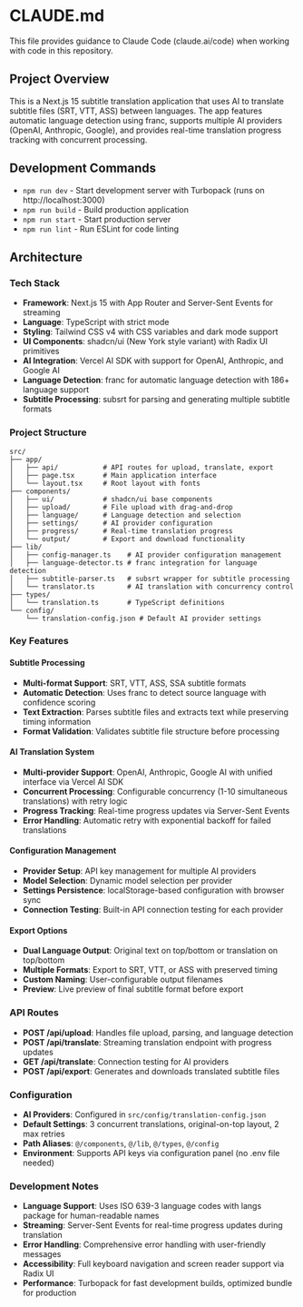 # CLAUDE.md

This file provides guidance to Claude Code (claude.ai/code) when working with code in this repository.

## Project Overview

This is a Next.js 15 subtitle translation application that uses AI to translate subtitle files (SRT, VTT, ASS) between languages. The app features automatic language detection using franc, supports multiple AI providers (OpenAI, Anthropic, Google), and provides real-time translation progress tracking with concurrent processing.

## Development Commands

- `npm run dev` - Start development server with Turbopack (runs on http://localhost:3000)
- `npm run build` - Build production application
- `npm run start` - Start production server
- `npm run lint` - Run ESLint for code linting

## Architecture

### Tech Stack
- **Framework**: Next.js 15 with App Router and Server-Sent Events for streaming
- **Language**: TypeScript with strict mode
- **Styling**: Tailwind CSS v4 with CSS variables and dark mode support
- **UI Components**: shadcn/ui (New York style variant) with Radix UI primitives
- **AI Integration**: Vercel AI SDK with support for OpenAI, Anthropic, and Google AI
- **Language Detection**: franc for automatic language detection with 186+ language support
- **Subtitle Processing**: subsrt for parsing and generating multiple subtitle formats

### Project Structure
```
src/
├── app/
│   ├── api/           # API routes for upload, translate, export
│   ├── page.tsx       # Main application interface
│   └── layout.tsx     # Root layout with fonts
├── components/
│   ├── ui/            # shadcn/ui base components
│   ├── upload/        # File upload with drag-and-drop
│   ├── language/      # Language detection and selection
│   ├── settings/      # AI provider configuration
│   ├── progress/      # Real-time translation progress
│   └── output/        # Export and download functionality
├── lib/
│   ├── config-manager.ts    # AI provider configuration management
│   ├── language-detector.ts # franc integration for language detection
│   ├── subtitle-parser.ts   # subsrt wrapper for subtitle processing
│   └── translator.ts        # AI translation with concurrency control
├── types/
│   └── translation.ts       # TypeScript definitions
└── config/
    └── translation-config.json # Default AI provider settings
```

### Key Features

#### Subtitle Processing
- **Multi-format Support**: SRT, VTT, ASS, SSA subtitle formats
- **Automatic Detection**: Uses franc to detect source language with confidence scoring
- **Text Extraction**: Parses subtitle files and extracts text while preserving timing information
- **Format Validation**: Validates subtitle file structure before processing

#### AI Translation System
- **Multi-provider Support**: OpenAI, Anthropic, Google AI with unified interface via Vercel AI SDK
- **Concurrent Processing**: Configurable concurrency (1-10 simultaneous translations) with retry logic
- **Progress Tracking**: Real-time progress updates via Server-Sent Events
- **Error Handling**: Automatic retry with exponential backoff for failed translations

#### Configuration Management
- **Provider Setup**: API key management for multiple AI providers
- **Model Selection**: Dynamic model selection per provider
- **Settings Persistence**: localStorage-based configuration with browser sync
- **Connection Testing**: Built-in API connection testing for each provider

#### Export Options
- **Dual Language Output**: Original text on top/bottom or translation on top/bottom
- **Multiple Formats**: Export to SRT, VTT, or ASS with preserved timing
- **Custom Naming**: User-configurable output filenames
- **Preview**: Live preview of final subtitle format before export

### API Routes
- **POST /api/upload**: Handles file upload, parsing, and language detection
- **POST /api/translate**: Streaming translation endpoint with progress updates  
- **GET /api/translate**: Connection testing for AI providers
- **POST /api/export**: Generates and downloads translated subtitle files

### Configuration
- **AI Providers**: Configured in `src/config/translation-config.json`
- **Default Settings**: 3 concurrent translations, original-on-top layout, 2 max retries
- **Path Aliases**: `@/components`, `@/lib`, `@/types`, `@/config`
- **Environment**: Supports API keys via configuration panel (no .env file needed)

### Development Notes
- **Language Support**: Uses ISO 639-3 language codes with langs package for human-readable names
- **Streaming**: Server-Sent Events for real-time progress updates during translation
- **Error Handling**: Comprehensive error handling with user-friendly messages
- **Accessibility**: Full keyboard navigation and screen reader support via Radix UI
- **Performance**: Turbopack for fast development builds, optimized bundle for production